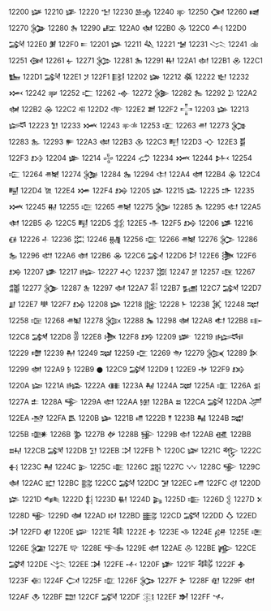 12200	     𒈀
12210	     𒈐
12220	     𒈠
12230	     𒈰
12240	     𒉀
12250	     𒉐
12260	     𒉠
12270	     𒉰
12280	     𒊀
12290	     𒊐
122A0	     𒊠
122B0	     𒊰
122C0	     𒋀
122D0	     𒋐
122E0	     𒋠
122F0        𒋰
12201	     𒈁
12211	     𒈑
12221	     𒈡
12231	     𒈱
12241	     𒉁
12251	     𒉑
12261	     𒉡
12271	     𒉱
12281	     𒊁
12291	     𒊑
122A1	     𒊡
122B1	     𒊱
122C1	     𒋁
122D1	     𒋑
122E1	     𒋡
122F1        𒋱
12202	     𒈂
12212	     𒈒
12222	     𒈢
12232	     𒈲
12242	     𒉂
12252	     𒉒
12262	     𒉢
12272	     𒉲
12282	     𒊂
12292	     𒊒
122A2	     𒊢
122B2	     𒊲
122C2	     𒋂
122D2	     𒋒
122E2	     𒋢
122F2        𒋲
12203	     𒈃
12213	     𒈓
12223	     𒈣
12233	     𒈳
12243	     𒉃
12253	     𒉓
12263	     𒉣
12273	     𒉳
12283	     𒊃
12293	     𒊓
122A3	     𒊣
122B3	     𒊳
122C3	     𒋃
122D3	     𒋓
122E3	     𒋣
122F3        𒋳
12204	     𒈄
12214	     𒈔
12224	     𒈤
12234	     𒈴
12244	     𒉄
12254	     𒉔
12264	     𒉤
12274	     𒉴
12284	     𒊄
12294	     𒊔
122A4	     𒊤
122B4	     𒊴
122C4	     𒋄
122D4	     𒋔
122E4	     𒋤
122F4        𒋴
12205	     𒈅
12215	     𒈕
12225	     𒈥
12235	     𒈵
12245	     𒉅
12255	     𒉕
12265	     𒉥
12275	     𒉵
12285	     𒊅
12295	     𒊕
122A5	     𒊥
122B5	     𒊵
122C5	     𒋅
122D5	     𒋕
122E5	     𒋥
122F5        𒋵
12206	     𒈆
12216	     𒈖
12226	     𒈦
12236	     𒈶
12246	     𒉆
12256	     𒉖
12266	     𒉦
12276	     𒉶
12286	     𒊆
12296	     𒊖
122A6	     𒊦
122B6	     𒊶
122C6	     𒋆
122D6	     𒋖
122E6	     𒋦
122F6        𒋶
12207	     𒈇
12217	     𒈗
12227	     𒈧
12237	     𒈷
12247	     𒉇
12257	     𒉗
12267	     𒉧
12277	     𒉷
12287	     𒊇
12297	     𒊗
122A7	     𒊧
122B7	     𒊷
122C7	     𒋇
122D7	     𒋗
122E7	     𒋧
122F7        𒋷
12208	     𒈈
12218	     𒈘
12228	     𒈨
12238	     𒈸
12248	     𒉈
12258	     𒉘
12268	     𒉨
12278	     𒉸
12288	     𒊈
12298	     𒊘
122A8	     𒊨
122B8	     𒊸
122C8	     𒋈
122D8	     𒋘
122E8	     𒋨
122F8        𒋸
12209	     𒈉
12219	     𒈙
12229	     𒈩
12239	     𒈹
12249	     𒉉
12259	     𒉙
12269	     𒉩
12279	     𒉹
12289	     𒊉
12299	     𒊙
122A9	     𒊩
122B9	     𒊹
122C9	     𒋉
122D9	     𒋙
122E9	     𒋩
122F9        𒋹
1220A	     𒈊
1221A	     𒈚
1222A	     𒈪
1223A	     𒈺
1224A	     𒉊
1225A	     𒉚
1226A	     𒉪
1227A	     𒉺
1228A	     𒊊
1229A	     𒊚
122AA	     𒊪
122BA	     𒊺
122CA	     𒋊
122DA	     𒋚
122EA	     𒋪
122FA        𒋺
1220B	     𒈋
1221B	     𒈛
1222B	     𒈫
1223B	     𒈻
1224B	     𒉋
1225B	     𒉛
1226B	     𒉫
1227B	     𒉻
1228B	     𒊋
1229B	     𒊛
122AB	     𒊫
122BB	     𒊻
122CB	     𒋋
122DB	     𒋛
122EB	     𒋫
122FB        𒋻
1220C	     𒈌
1221C	     𒈜
1222C	     𒈬
1223C	     𒈼
1224C	     𒉌
1225C	     𒉜
1226C	     𒉬
1227C	     𒉼
1228C	     𒊌
1229C	     𒊜
122AC	     𒊬
122BC	     𒊼
122CC	     𒋌
122DC	     𒋜
122EC	     𒋬
122FC        𒋼
1220D	     𒈍
1221D	     𒈝
1222D	     𒈭
1223D	     𒈽
1224D	     𒉍
1225D	     𒉝
1226D	     𒉭
1227D	     𒉽
1228D	     𒊍
1229D	     𒊝
122AD	     𒊭
122BD	     𒊽
122CD	     𒋍
122DD	     𒋝
122ED	     𒋭
122FD        𒋽
1220E	     𒈎
1221E	     𒈞
1222E	     𒈮
1223E	     𒈾
1224E	     𒉎
1225E	     𒉞
1226E	     𒉮
1227E	     𒉾
1228E	     𒊎
1229E	     𒊞
122AE	     𒊮
122BE	     𒊾
122CE	     𒋎
122DE	     𒋞
122EE	     𒋮
122FE        𒋾
1220F	     𒈏
1221F	     𒈟
1222F	     𒈯
1223F	     𒈿
1224F	     𒉏
1225F	     𒉟
1226F	     𒉯
1227F	     𒉿
1228F	     𒊏
1229F	     𒊟
122AF	     𒊯
122BF	     𒊿
122CF	     𒋏
122DF	     𒋟
122EF	     𒋯
122FF        𒋿
